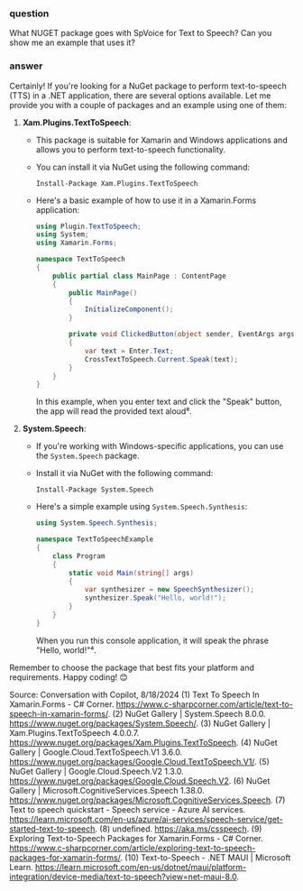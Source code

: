### question
What NUGET package goes with SpVoice for Text to Speech?  Can you show me an example that uses it?

### answer
Certainly! If you're looking for a NuGet package to perform text-to-speech (TTS) in a .NET application, there are several options available. Let me provide you with a couple of packages and an example using one of them:

1. **Xam.Plugins.TextToSpeech**:
   - This package is suitable for Xamarin and Windows applications and allows you to perform text-to-speech functionality.
   - You can install it via NuGet using the following command:
     ```
     Install-Package Xam.Plugins.TextToSpeech
     ```
   - Here's a basic example of how to use it in a Xamarin.Forms application:

     ```csharp
     using Plugin.TextToSpeech;
     using System;
     using Xamarin.Forms;

     namespace TextToSpeech
     {
         public partial class MainPage : ContentPage
         {
             public MainPage()
             {
                 InitializeComponent();
             }

             private void ClickedButton(object sender, EventArgs args)
             {
                 var text = Enter.Text;
                 CrossTextToSpeech.Current.Speak(text);
             }
         }
     }
     ```

     In this example, when you enter text and click the "Speak" button, the app will read the provided text aloud⁸.

2. **System.Speech**:
   - If you're working with Windows-specific applications, you can use the `System.Speech` package.
   - Install it via NuGet with the following command:
     ```
     Install-Package System.Speech
     ```
   - Here's a simple example using `System.Speech.Synthesis`:

     ```csharp
     using System.Speech.Synthesis;

     namespace TextToSpeechExample
     {
         class Program
         {
             static void Main(string[] args)
             {
                 var synthesizer = new SpeechSynthesizer();
                 synthesizer.Speak("Hello, world!");
             }
         }
     }
     ```

     When you run this console application, it will speak the phrase "Hello, world!"⁴.

Remember to choose the package that best fits your platform and requirements. Happy coding! 😊

Source: Conversation with Copilot, 8/18/2024
(1) Text To Speech In Xamarin.Forms - C# Corner. https://www.c-sharpcorner.com/article/text-to-speech-in-xamarin-forms/.
(2) NuGet Gallery | System.Speech 8.0.0. https://www.nuget.org/packages/System.Speech/.
(3) NuGet Gallery | Xam.Plugins.TextToSpeech 4.0.0.7. https://www.nuget.org/packages/Xam.Plugins.TextToSpeech.
(4) NuGet Gallery | Google.Cloud.TextToSpeech.V1 3.6.0. https://www.nuget.org/packages/Google.Cloud.TextToSpeech.V1/.
(5) NuGet Gallery | Google.Cloud.Speech.V2 1.3.0. https://www.nuget.org/packages/Google.Cloud.Speech.V2.
(6) NuGet Gallery | Microsoft.CognitiveServices.Speech 1.38.0. https://www.nuget.org/packages/Microsoft.CognitiveServices.Speech.
(7) Text to speech quickstart - Speech service - Azure AI services. https://learn.microsoft.com/en-us/azure/ai-services/speech-service/get-started-text-to-speech.
(8) undefined. https://aka.ms/csspeech.
(9) Exploring Text-to-Speech Packages for Xamarin.Forms - C# Corner. https://www.c-sharpcorner.com/article/exploring-text-to-speech-packages-for-xamarin-forms/.
(10) Text-to-Speech - .NET MAUI | Microsoft Learn. https://learn.microsoft.com/en-us/dotnet/maui/platform-integration/device-media/text-to-speech?view=net-maui-8.0.